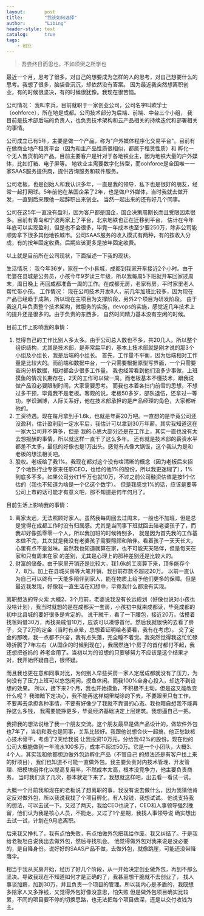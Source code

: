 ```yaml
---
layout:       post
title:        "我该如何选择"
author:       "Libing"
header-style: text
catalog:      true
tags:
    - 创业
---
```


> 吾尝终日而思也，不如须臾之所学也

最近一个月，思考了很多。对自己的想要成为怎样的人的思考，对自己想要什么的思考。我想了很多，脑袋昏沉沉，却依然没有答案。
因为最近我突然想离职创业，有的时候很坚决，有的时候很犹豫。我现在很苦恼。

公司情况：
我叫李兵，目前就职于一家创业公司，公司名字叫欧孚士（oohforce），所在地是成都。公司技术部分为后端、前端、中台三个小组，
我目前是技术部后端的负责人，也负责技术架构和云产品相关的持续迭代和部署相关的事情。

公司成立已有5年，主要是做一个产品，称为"户外媒体程序化交易平台"。目前有在做商业地产租赁平台（因为和主产品性质很相似，都属于租赁性质）和
孵化一个无人售货机的产品。目前主要客户是针对于各地铁业主，因为地铁大量的户外媒体，比如灯箱、电子屏等。
地铁业主需要数字化转型，而oohforce是全国唯一一家SAAS服务提供商，提供咨询服务和软件服务。

公司老板，也是创始人和我认识多年，一直是我的领导，私下也是很好的朋友，经常一起打网球。5年前他在某国企呆了2年，也是做户外媒体，当时我就去做开发，一直到后来跟他一起辞职出来创业。
当然一起出来的还有好几个同事。

公司在这5年一直没有盈利，因为客户都是国企，国企决策周期长而且受限因素很多。目前有青岛和宁波两家上了平台，北京地铁也正在迁移到平台，
估计在今年年底可以实现盈利，但是也不会很多，毕竟一年成本也至少要250万，除非公司能顺势拿下很多其他地铁城市。公司SAAS服务的收入模式有两种，有的按收入分成，有的按年固定收费。后期应该更多是按年固定收费。

以上就是目前所在公司现状，下面描述一下我的现状。

生活情况：
我今年36岁，家在一个小县城，成都到我家开车接近2个小时。由于老婆在县城是公务员，小孩今年9岁读三年级，所以我每周5下班就开车回家过周末，周日晚上
再回成都准备一周的工作。在成都无房，老家有房，平时家里老人帮忙带小孩。
工作情况：
现在公司技术开发8人，前几年加班比较多，因为现在产品已经趋于成熟，所以现在主项目为支撑阶段，另外2个项目为研发阶段。
由于我这几年负责整个技术架构，微服务的实施，devops的实施，感觉近几年技术上的提升还是很多的。由于负责的东西多，
自然时间精力基本没有空闲的时候。

目前工作上影响我的事情：
1. 觉得自己的工作比别人多太多。由于公司总人数也不多，共20几人。所以整个组织结构，尤其是技术部，是非常扁平的，基本上技术部就是刚才说的那3个小组及小组长，我是后端的小组长。
首先，工作量不平衡，因为后端相对工作量是比较大的。而前端和数据中台，一个只需要根据原型写界面，一个只需要查询分析数据，相对都会少很多工作量。
我也经常看到他们没多少事做，上班摸鱼的情况长期存在，2天的工作可以做一周。而老板基本不懂技术，跟我说做产品没必要限制时间，大家需要思考。
而我也本着各扫门前雪的思想，不想过多干预，毕竟我不是老板。客观的说，老板50多岁，部队退伍，还拿过一等功，学识渊博，人际关系好，他在技术部承担的是产品经理的角色，大家都听他的。
2. 工资待遇。现在每月拿到手1.6k，也就是年薪20万吧。一直想的是毕竟公司还没盈利，估计盈利到一定水平后，我估计可以拿到30万年薪。其实我知道这在一家大公司并不算多，但是
我的心思大部分还是在工作上，其实一直也没有太去想报酬的事情，所以就这样一直干了这么多年。
还有就是技术部的薪资水平都差不太多，最低的好像也是1万出头。感觉有点像大锅饭，这个我认为是和老板的想法相关吧。
3. 股权。老板给了我1%。我现在都对这个没有啥清晰的概念（因为老板后来招了个地铁行业专家来任职CEO，也给的他1%的股份，所以我更迷糊了），1%到底多不多。如果公司分红1千万也就10万，不过之前公司融资估值是按1个亿估的（我也不知道为啥是一个亿这个数字）。
但是我感觉1%的话，应该是要等公司上市的话可能才有意义吧，那不知道是何年何月了。

目前生活上影响我的事情：
1. 离家太远，无法照顾好家人。虽然我每周回去过周末，一般也不加班，但是总是觉得在成都工作时没有归属感。尤其是当同事下班就回去陪老婆孩子了，而我却好像孤零零一个人，所以我加班的时候特别多，
就是因为首先我的工作基本做不完，其次就是我没有老婆孩子需要照顾和陪伴。看着孩子一天天长大，心里有点不是滋味。虽然我也知道就算在家，也不可能天天陪伴，但是每天在家和只有周末在家
的差别，尤其是心理上的那种差别还是比较大的。
2. 财富的储备。由于家里开销还是比较大，我1.6k的工资算下来，顶多能存个7、8万。加上在县城买房等大笔开销，我目前存款不超过20万。
以前一直认为自己可以终有一天能多陪伴到家人，能在物质上给予他们更多的保障。但是最近我发现，好像我一直生活在幻想中，毕竟我什么都没有实现。

离职想法的导火索
大概2、3个月前，老婆说我没有长远规划（好像也说对小孩也没啥计划），我当时就想的是在成都买一套房，小孩初中就来成都读，毕竟成都的初中比县城的要好很多是肯定的。
说干就干，看了一下腰包，接近20万。估摸着找爸妈借30万，再找亲戚借10万，应该可以凑够首付。然后我就很快的去看了房子，交了2万的定金（当时有点晕，总想着证明给老婆看，我有在考虑）。
交了定金的那晚，我一点都不兴奋，我有点失落，完全睡不着觉。我突然觉得我这忙忙碌碌折腾了7年左右（从国企的时候到现在），我居然连1个房子的首付都付不起，我还想把爸妈的
养老金用了。当初以为的设想的只要够努力不应该是这个结果才对，我开始怀疑自己，很怀疑。

而且我也更在意和同事对比，为何别人早些买房一家人定居成都就没有了压力，为何没有了压力上班可以悠悠闲闲，摸鱼休闲。而我100%全身心投入，却达不到设想的效果。
所以，接下来2个月，我也开始摸鱼，不积极不主动。但是这又能改变什么呢？
我暗暗下定决心，我不能再这样糊里糊涂的下去，不要眼里只有工作，不要再去承担各种事情，不要有好像少了我就不靠谱的心态。我也暗自想我不能再挣这么多钱，
我需要能挣更多，毕竟经济基础决定上层建筑。我想逼自己一把。

我把我的想法说给了我一个朋友交流。这个朋友最早是做产品设计的，做软件外包也7年了，当初和我也是同事，关系比较好。我跟他说想合伙一起搞，他正愁缺核心技术骨干，考虑了2天给我说
让我投资10万元，分给我42%的股份。现在他的公司大概能做到一年流水100多万，成本不超过50万。它是一个小团队，大概3、4个人。其实我和他都想边做外包边孵化产品（不管自己
的想法还是有客户找上来的好项目），我们也知道不可能一直做外包。我主要负责对内技术管理、开发管理、把模块组件化以提高复用率，不然成本太高，根本没竞争力，他主要负责商务。
当时我们谈了几次，基本就定下来了。我想就这样吧，出去看一看试一试。

大概一个月前我和现在的老板说了想离职的事，我没有说去做什么，因为我猜他肯定反对做外包，所以我说我找了个项目孵化，有人投钱，我想试试。
他说支持我的想法，可以去试一下。又过了两天，我给CEO也说了，CEO和人事领导强烈挽留，他们认为我是核心人员，不能走。又过了1个星期，我找人事领导说
确实想出去试一试，计划在9月底离职。

后来我又挣扎了，我有点怕失败，有点怕做外包把我给作废。我又纠结了。于是我给老板坦白说我出去做外包，然后寻找机会。
他觉得做外包对我来说是没必要的，是自降身份。说好好的SAAS产品不做，去做外包，就像跳崖，可能还没带降落伞。

相当于我从买房开始，经历了好几个阶段，从一开始决定创业做外包，再到不那么坚决。导致我现在不知道如何才是正确的了，我甚至想干脆就不去创业了，
找人事谈加薪，加到30万，并且负责一个项目的管理。所以我内心是矛盾的，我既想多陪家人又多挣钱，又觉得外包好像没意思，怕失败
但是做外包项目确实比较累，不同的项目要不停的切换思路，也无法把每个项目做深，还是以交付收钱为主。





